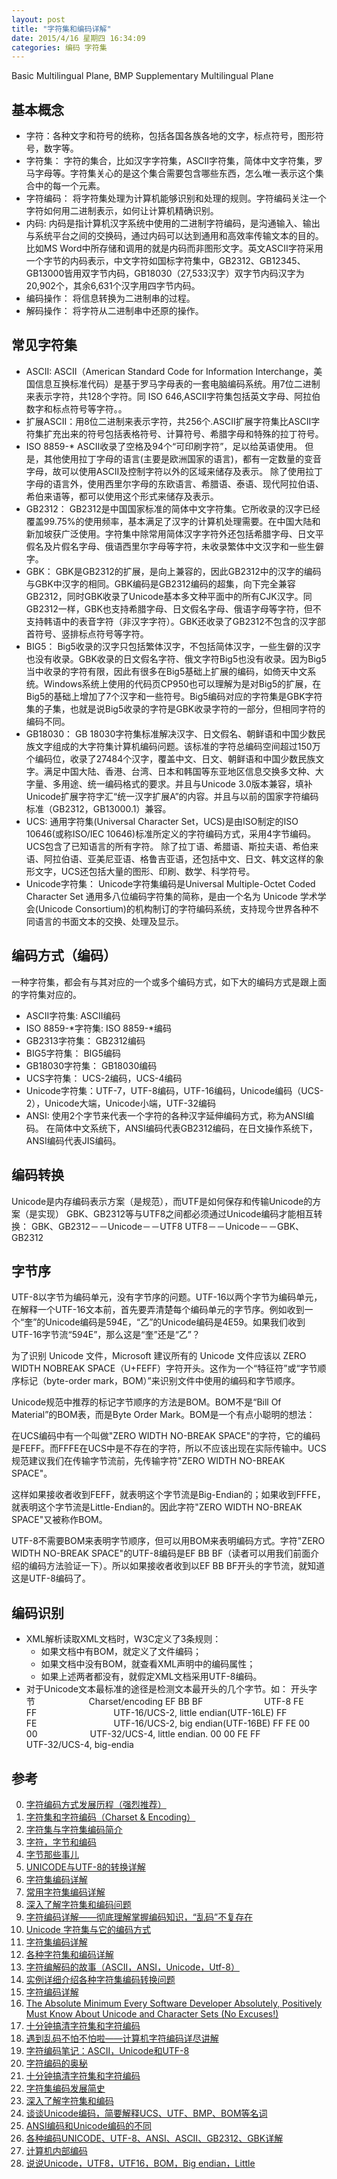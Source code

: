 ```yaml
---
layout: post
title: "字符集和编码详解"
date: 2015/4/16 星期四 16:34:09 
categories: 编码 字符集
---
```


Basic Multilingual Plane, BMP
Supplementary Multilingual Plane


## 基本概念
+ 字符：各种文字和符号的统称，包括各国各族各地的文字，标点符号，图形符号，数字等。
+ 字符集： 字符的集合，比如汉字字符集，ASCII字符集，简体中文字符集，罗马字母等。字符集关心的是这个集合需要包含哪些东西，怎么唯一表示这个集合中的每一个元素。
+ 字符编码： 将字符集处理为计算机能够识别和处理的规则。字符编码关注一个字符如何用二进制表示，如何让计算机精确识别。
+ 内码: 内码是指计算机汉字系统中使用的二进制字符编码，是沟通输入、输出与系统平台之间的交换码，通过内码可以达到通用和高效率传输文本的目的。比如MS Word中所存储和调用的就是内码而非图形文字。英文ASCII字符采用一个字节的内码表示，中文字符如国标字符集中，GB2312、GB12345、GB13000皆用双字节内码，GB18030（27,533汉字）双字节内码汉字为20,902个，其余6,631个汉字用四字节内码。
+ 编码操作： 将信息转换为二进制串的过程。
+ 解码操作： 将字符从二进制串中还原的操作。


## 常见字符集
+ ASCII: ASCII（American Standard Code for Information Interchange，美国信息互换标准代码）是基于罗马字母表的一套电脑编码系统。用7位二进制来表示字符，共128个字符。同 ISO 646,ASCII字符集包括英文字母、阿拉伯数字和标点符号等字符。。
+ 扩展ASCII：用8位二进制来表示字符，共256个.ASCII扩展字符集比ASCII字符集扩充出来的符号包括表格符号、计算符号、希腊字母和特殊的拉丁符号。
+ ISO 8859-\* ASCII收录了空格及94个“可印刷字符”，足以给英语使用。 
但是，其他使用拉丁字母的语言(主要是欧洲国家的语言)，都有一定数量的变音字母，故可以使用ASCII及控制字符以外的区域来储存及表示。 
除了使用拉丁字母的语言外，使用西里尔字母的东欧语言、希腊语、泰语、现代阿拉伯语、希伯来语等，都可以使用这个形式来储存及表示。
+ GB2312： GB2312是中国国家标准的简体中文字符集。它所收录的汉字已经覆盖99.75%的使用频率，基本满足了汉字的计算机处理需要。在中国大陆和新加坡获广泛使用。字符集中除常用简体汉字字符外还包括希腊字母、日文平假名及片假名字母、俄语西里尔字母等字符，未收录繁体中文汉字和一些生僻字。
+ GBK： GBK是GB2312的扩展，是向上兼容的，因此GB2312中的汉字的编码与GBK中汉字的相同。GBK编码是GB2312编码的超集，向下完全兼容GB2312，同时GBK收录了Unicode基本多文种平面中的所有CJK汉字。同 GB2312一样，GBK也支持希腊字母、日文假名字母、俄语字母等字符，但不支持韩语中的表音字符（非汉字字符）。GBK还收录了GB2312不包含的汉字部首符号、竖排标点符号等字符。
+ BIG5： Big5收录的汉字只包括繁体汉字，不包括简体汉字，一些生僻的汉字也没有收录。GBK收录的日文假名字符、俄文字符Big5也没有收录。因为Big5当中收录的字符有限，因此有很多在Big5基础上扩展的编码，如倚天中文系统。Windows系统上使用的代码页CP950也可以理解为是对Big5的扩展，在Big5的基础上增加了7个汉字和一些符号。Big5编码对应的字符集是GBK字符集的子集，也就是说Big5收录的字符是GBK收录字符的一部分，但相同字符的编码不同。
+ GB18030： GB 18030字符集标准解决汉字、日文假名、朝鲜语和中国少数民族文字组成的大字符集计算机编码问题。该标准的字符总编码空间超过150万个编码位，收录了27484个汉字，覆盖中文、日文、朝鲜语和中国少数民族文字。满足中国大陆、香港、台湾、日本和韩国等东亚地区信息交换多文种、大字量、多用途、统一编码格式的要求。并且与Unicode 3.0版本兼容，填补Unicode扩展字符字汇“统一汉字扩展A”的内容。并且与以前的国家字符编码标准（GB2312，GB13000.1）兼容。
+ UCS: 通用字符集(Universal Character Set，UCS)是由ISO制定的ISO 10646(或称ISO/IEC 10646)标准所定义的字符编码方式，采用4字节编码。 
UCS包含了已知语言的所有字符。 
除了拉丁语、希腊语、斯拉夫语、希伯来语、阿拉伯语、亚美尼亚语、格鲁吉亚语，还包括中文、日文、韩文这样的象形文字，UCS还包括大量的图形、印刷、数学、科学符号。 
+ Unicode字符集： Unicode字符集编码是Universal Multiple-Octet Coded Character Set 通用多八位编码字符集的简称，是由一个名为 Unicode 学术学会(Unicode Consortium)的机构制订的字符编码系统，支持现今世界各种不同语言的书面文本的交换、处理及显示。

## 编码方式（编码）
一种字符集，都会有与其对应的一个或多个编码方式，如下大的编码方式是跟上面的字符集对应的。

+ ASCII字符集: ASCII编码
+ ISO 8859-\*字符集: ISO 8859-\*编码 
+ GB2313字符集： GB2312编码
+ BIG5字符集： BIG5编码
+ GB18030字符集： GB18030编码
+ UCS字符集： UCS-2编码，UCS-4编码
+ Unicode字符集：UTF-7，UTF-8编码，UTF-16编码，Unicode编码（UCS-2），Unicode大端，Unicode小端，UTF-32编码
+ ANSI: 使用2个字节来代表一个字符的各种汉字延伸编码方式，称为ANSI编码。 在简体中文系统下，ANSI编码代表GB2312编码，在日文操作系统下，ANSI编码代表JIS编码。 

## 编码转换
Unicode是内存编码表示方案（是规范），而UTF是如何保存和传输Unicode的方案（是实现）
GBK、GB2312等与UTF8之间都必须通过Unicode编码才能相互转换： 
GBK、GB2312－－Unicode－－UTF8 
UTF8－－Unicode－－GBK、GB2312 

## 字节序
UTF-8以字节为编码单元，没有字节序的问题。UTF-16以两个字节为编码单元，在解释一个UTF-16文本前，首先要弄清楚每个编码单元的字节序。例如收到一个“奎”的Unicode编码是594E，“乙”的Unicode编码是4E59。如果我们收到UTF-16字节流“594E”，那么这是“奎”还是“乙”？

为了识别 Unicode 文件，Microsoft 建议所有的 Unicode 文件应该以 ZERO WIDTH NOBREAK SPACE（U+FEFF）字符开头。这作为一个“特征符”或“字节顺序标记（byte-order mark，BOM）”来识别文件中使用的编码和字节顺序。

Unicode规范中推荐的标记字节顺序的方法是BOM。BOM不是“Bill Of Material”的BOM表，而是Byte Order Mark。BOM是一个有点小聪明的想法：
 
在UCS编码中有一个叫做"ZERO WIDTH NO-BREAK SPACE"的字符，它的编码是FEFF。而FFFE在UCS中是不存在的字符，所以不应该出现在实际传输中。UCS规范建议我们在传输字节流前，先传输字符"ZERO WIDTH NO-BREAK SPACE"。
 
这样如果接收者收到FEFF，就表明这个字节流是Big-Endian的；如果收到FFFE，就表明这个字节流是Little-Endian的。因此字符"ZERO WIDTH NO-BREAK SPACE"又被称作BOM。
 
UTF-8不需要BOM来表明字节顺序，但可以用BOM来表明编码方式。字符"ZERO WIDTH NO-BREAK SPACE"的UTF-8编码是EF BB BF（读者可以用我们前面介绍的编码方法验证一下）。所以如果接收者收到以EF BB BF开头的字节流，就知道这是UTF-8编码了。


## 编码识别
+ XML解析读取XML文档时，W3C定义了3条规则： 
    + 如果文档中有BOM，就定义了文件编码；
    + 如果文档中没有BOM，就查看XML声明中的编码属性；
    + 如果上述两者都没有，就假定XML文档采用UTF-8编码。
+ 对于Unicode文本最标准的途径是检测文本最开头的几个字节。如： 
 开头字节&nbsp;&nbsp;&nbsp;&nbsp;&emsp;&emsp;&emsp;&emsp;&emsp;Charset/encoding
 EF BB BF&emsp;&emsp;&emsp;&emsp;&emsp;&emsp;&emsp;UTF-8
 FE FF&emsp;&emsp;&emsp;&emsp;&emsp;&emsp;&emsp;&emsp;&ensp;&nbsp;UTF-16/UCS-2, little endian(UTF-16LE)
 FF FE&emsp;&emsp;&emsp;&emsp;&emsp;&emsp;&emsp;&emsp;&ensp;&nbsp;UTF-16/UCS-2, big endian(UTF-16BE)
 FF FE 00 00&emsp;&emsp;&emsp;&emsp;&emsp;&emsp;UTF-32/UCS-4, little endian.
 00 00 FE FF&emsp;&emsp;&emsp;&emsp;&emsp;&emsp;UTF-32/UCS-4, big-endia

## 参考
0. [字符编码方式发展历程（强烈推荐） ][14]
13. [字符集和字符编码（Charset & Encoding）][15]
14. [字符集与字符集编码简介][17]
15. [字符，字节和编码][18]
16. [字节那些事儿][28]
16. [UNICODE与UTF-8的转换详解][27]
0. [字符集编码详解][0]
1. [常用字符集编码详解][1]
2. [深入了解字符集和编码问题][2]
3. [字符编码详解——彻底理解掌握编码知识，“乱码”不复存在][3]
4. [Unicode 字符集与它的编码方式][4]
5. [字符集编码详解][5]
6. [各种字符集和编码详解][6]
7. [字符编解码的故事（ASCII，ANSI，Unicode，Utf-8）][7]
8. [实例详细介绍各种字符集编码转换问题][8]
9. [字符编码详解][9]
10. [The Absolute Minimum Every Software Developer Absolutely, Positively Must Know About Unicode and Character Sets (No Excuses!)][10]
11. [十分钟搞清字符集和字符编码][11]
11. [遇到乱码不怕不怕啦——计算机字符编码详尽讲解][12]
12. [字符编码笔记：ASCII，Unicode和UTF-8][13]
13. [字符编码的奥秘][16]
14. [十分钟搞清字符集和字符编码][19]
15. [字符集编码发展简史][20]
16. [深入了解字符集和编码][21]
17. [谈谈Unicode编码，简要解释UCS、UTF、BMP、BOM等名词][22]
18. [ANSI编码和Unicode编码的不同][23]
19. [各种编码UNICODE、UTF-8、ANSI、ASCII、GB2312、GBK详解][24]
20. [计算机内部编码][25]
21. [说说Unicode，UTF8，UTF16，BOM，Big endian，Little][26]




[0]: http://www.cppblog.com/humanchao/archive/2007/09/27/32989.html "字符集编码详解"
[1]: http://blog.csdn.net/zhoubl668/article/details/6914018 "常用字符集编码详解"
[2]: http://webcenter.hit.edu.cn/articles/2009/04-01/04193356.htm "深入了解字符集和编码问题"
[3]: http://polaris.blog.51cto.com/1146394/377468/ "字符编码详解——彻底理解掌握编码知识，“乱码”不复存在"
[4]: http://blog.csdn.net/nodeathphoenix/article/details/7057760 "Unicode 字符集与它的编码方式"
[5]: http://blog.csdn.net/xufenghfut/article/details/11585311 "字符集编码详解"
[6]: http://blog.csdn.net/ancky/article/details/2034809 "各种字符集和编码详解"
[7]: http://www.cnblogs.com/KevinYang/archive/2009/01/31/1381570.html "字符编解码的故事（ASCII，ANSI，Unicode，Utf-8）"
[8]: http://blog.csdn.net/dracularking/article/details/2257468 "实例详细介绍各种字符集编码转换问题"
[9]: http://blog.csdn.net/xiongxuanwen/article/details/44080029 "字符编码详解"
[10]: http://www.joelonsoftware.com/articles/Unicode.html "The Absolute Minimum Every Software Developer Absolutely, Positively Must Know About Unicode and Character Sets (No Excuses!)"
[11]: http://blog.jobbole.com/84903/ "十分钟搞清字符集和字符编码"
[12]: http://www.guokr.com/blog/763017/ "遇到乱码不怕不怕啦——计算机字符编码详尽讲解"
[13]: http://www.ruanyifeng.com/blog/2007/10/ascii_unicode_and_utf-8.html "字符编码笔记：ASCII，Unicode和UTF-8"
[14]: http://blog.chinaunix.net/uid-26790551-id-3203316.html "字符编码方式发展历程（强烈推荐） "
[15]: http://www.cnblogs.com/skynet/archive/2011/05/03/2035105.html "字符集和字符编码（Charset & Encoding）"
[16]: http://www.jianshu.com/p/zYxssN "字符编码的奥秘"
[17]: http://blog.csdn.net/gogor/article/details/5323599 "字符集与字符集编码简介"
[18]: http://www.regexlab.com/zh/encoding.htm "字符，字节和编码"
[19]: http://cenalulu.github.io/linux/character-encoding/ "十分钟搞清字符集和字符编码"
[20]: http://www.360doc.com/content/11/1222/19/6938655_174302929.shtml "字符集编码发展简史"
[21]: http://www.iteye.com/topic/97803 "深入了解字符集和编码"
[22]: http://www.pythonclub.org/python-basic/encode-detail "谈谈Unicode编码，简要解释UCS、UTF、BMP、BOM等名词"
[23]: http://blog.csdn.net/chaijunkun/article/details/4654397 "ANSI编码和Unicode编码的不同"
[24]: http://blog.csdn.net/lvxiangan/article/details/8151670 "各种编码UNICODE、UTF-8、ANSI、ASCII、GB2312、GBK详解"
[25]: http://www.cnblogs.com/BeyondTechnology/archive/2011/02/23/1963325.html "计算机内部编码"
[26]: http://cnn237111.blog.51cto.com/2359144/1080628 "说说Unicode，UTF8，UTF16，BOM，Big endian，Little"
[27]: http://blog.csdn.net/iefreer/article/details/4836844 "UNICODE与UTF-8的转换详解"
[28]: http://blog.csdn.net/dandycheung/article/details/5881620 "字节那些事儿"